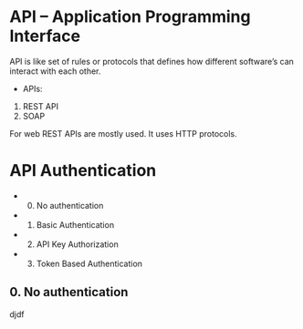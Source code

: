 # API – Application Programming Interface

API is like set of rules or protocols that defines how different software’s can interact with each other.

* APIs:
1. REST API
2. SOAP

For web REST APIs are mostly used. It uses HTTP protocols.

# API Authentication

- 0. No authentication
- 1. Basic Authentication
- 2. API Key Authorization
- 3. Token Based Authentication

## 0. No authentication
djdf

